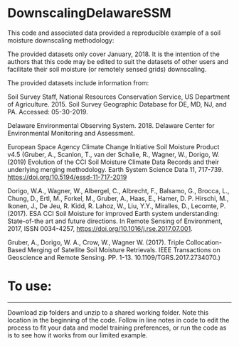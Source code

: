 # DownscalingDelawareSSM

This code and associated data provided a reproducible example of a soil moisture downscaling methodology:

The provided datasets only cover January, 2018. It is the intention of the authors that this code may be edited to suit the datasets of other users and facilitate their soil moisture (or remotely sensed grids) downscaling. 

The provided datasets include information from:

Soil Survey Staff, National Resources Conservation Service, US Department of Agriculture. 2015. Soil Survey Geographic Database for DE, MD, NJ, and PA. Accessed: 05-30-2019.

Delaware Environmental Observing System. 2018. Delaware Center for Environmental Monitoring and Assessment. 

European Space Agency Climate Change Initiative Soil Moisture Product v4.5
(Gruber, A., Scanlon, T., van der Schalie, R., Wagner, W., Dorigo, W. (2019) Evolution of the CCI Soil Moisture Climate Data Records and their underlying merging    methodology. Earth System Science Data 11, 717-739. https://doi.org/10.5194/essd-11-717-2019 
  
Dorigo, W.A., Wagner, W., Albergel, C., Albrecht, F., Balsamo, G., Brocca, L., Chung, D., Ertl, M., Forkel, M., Gruber, A., Haas, E., Hamer, D. P. Hirschi, M., Ikonen, J., De Jeu, R. Kidd, R. Lahoz, W., Liu, Y.Y., Miralles, D., Lecomte, P. (2017). ESA CCI Soil Moisture for improved Earth system understanding: State-of-the art and future directions. In Remote Sensing of Environment, 2017, ISSN 0034-4257, https://doi.org/10.1016/j.rse.2017.07.001.

Gruber, A., Dorigo, W. A., Crow, W., Wagner W. (2017). Triple Collocation-Based Merging of Satellite Soil Moisture Retrievals. IEEE Transactions on Geoscience and Remote Sensing. PP. 1-13. 10.1109/TGRS.2017.2734070.)

# To use:
--------------------------------------------------
Download zip folders and unzip to a shared working folder. Note this location in the beginning of the code. Follow in line notes in code to edit the process to fit your data and model training preferences, or run the code as is to see how it works from our limited example. 
